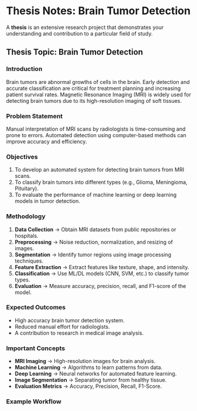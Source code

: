 # Thesis Notes: Brain Tumor Detection

A **thesis** is an extensive research project that demonstrates your understanding and contribution to a particular field of study.

## Thesis Topic: Brain Tumor Detection

### Introduction
Brain tumors are abnormal growths of cells in the brain. Early detection and accurate classification are critical for treatment planning and increasing patient survival rates. Magnetic Resonance Imaging (MRI) is widely used for detecting brain tumors due to its high-resolution imaging of soft tissues.

### Problem Statement
Manual interpretation of MRI scans by radiologists is time-consuming and prone to errors. Automated detection using computer-based methods can improve accuracy and efficiency.

### Objectives
1. To develop an automated system for detecting brain tumors from MRI scans.
2. To classify brain tumors into different types (e.g., Glioma, Meningioma, Pituitary).
3. To evaluate the performance of machine learning or deep learning models in tumor detection.

### Methodology
1. **Data Collection** → Obtain MRI datasets from public repositories or hospitals.
2. **Preprocessing** → Noise reduction, normalization, and resizing of images.
3. **Segmentation** → Identify tumor regions using image processing techniques.
4. **Feature Extraction** → Extract features like texture, shape, and intensity.
5. **Classification** → Use ML/DL models (CNN, SVM, etc.) to classify tumor types.
6. **Evaluation** → Measure accuracy, precision, recall, and F1-score of the model.

### Expected Outcomes
- High accuracy brain tumor detection system.
- Reduced manual effort for radiologists.
- A contribution to research in medical image analysis.

### Important Concepts
- **MRI Imaging** → High-resolution images for brain analysis.
- **Machine Learning** → Algorithms to learn patterns from data.
- **Deep Learning** → Neural networks for automated feature learning.
- **Image Segmentation** → Separating tumor from healthy tissue.
- **Evaluation Metrics** → Accuracy, Precision, Recall, F1-Score.

### Example Workflow
